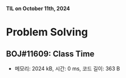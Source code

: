 **TIL on October 11th, 2024**

# Problem Solving
## BOJ#11609: Class Time
* 메모리: 2024 kB, 시간: 0 ms, 코드 길이: 363 B 

